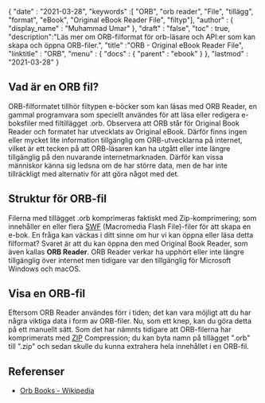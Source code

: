 {
  "date" : "2021-03-28",
  "keywords" :[ "ORB", "orb reader", "File", "tillägg", "format", "eBook", "Original eBook Reader File", "filtyp"],
  "author" : {
    "display_name" : "Muhammad Umar"
},
  "draft" : "false",
  "toc" : true,
  "description":"Läs mer om ORB-filformat för orb-läsare och API:er som kan skapa och öppna ORB-filer.",
  "title" :"ORB - Original eBook Reader File",
  "linktitle" : "ORB",
  "menu" : {
    "docs" : {
      "parent" : "ebook"
}
},
  "lastmod" : "2021-03-28"
}

## Vad är en ORB fil? ##

ORB-filformatet tillhör filtypen e-böcker som kan läsas med ORB Reader, en gammal programvara som speciellt användes för att läsa eller redigera e-boksfiler med filtillägget .orb. Observera att ORB står för Original Book Reader och formatet har utvecklats av Original eBook. Därför finns ingen eller mycket lite information tillgänglig om ORB-utvecklarna på internet, vilket är ett tecken på att ORB-läsaren kan ha utgått eller inte längre tillgänglig på den nuvarande internetmarknaden. Därför kan vissa människor känna sig ledsna om de har större data, men de har inte tillräckligt med alternativ för att göra något med det.

## Struktur för ORB-fil ##

Filerna med tillägget .orb komprimeras faktiskt med Zip-komprimering; som innehåller en eller flera [SWF](/sv/page-description-language/swf/) (Macromedia Flash File)-filer för att skapa en e-bok. En fråga kan väckas i ditt sinne om hur vi kan öppna eller läsa detta filformat? Svaret är att du kan öppna den med Original Book Reader, som även kallas **ORB Reader**. ORB Reader verkar ha upphört eller inte längre tillgänglig över internet men tidigare var den tillgänglig för Microsoft Windows och macOS.

## Visa en ORB-fil ##

Eftersom ORB Reader användes förr i tiden; det kan vara möjligt att du har några viktiga data i form av ORB-filer. Nu, som ett knep, kan du göra detta på ett manuellt sätt. Som det har nämnts tidigare att ORB-filerna har komprimerats med [ZIP](/sv/compression/zip/) Compression; du kan byta namn på tillägget ".orb" till ".zip" och sedan skulle du kunna extrahera hela innehållet i en ORB-fil.


## Referenser

* [Orb Books - Wikipedia](https://en.wikipedia.org/wiki/Orb_Books)


